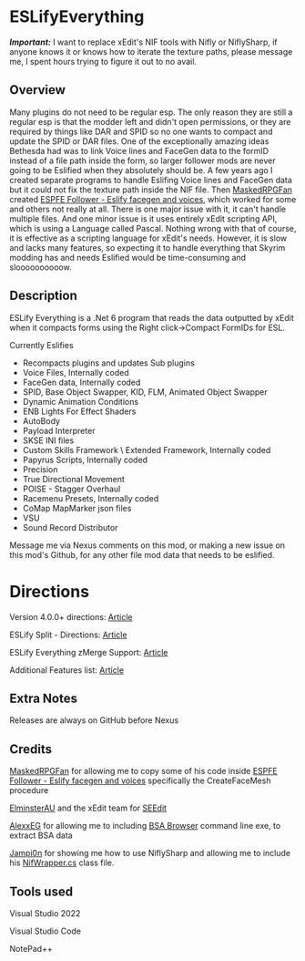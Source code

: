 # ESLifyEverything

**_Important:_** I want to replace xEdit's NIF tools with Nifly or NiflySharp, if anyone knows it or knows how to iterate the texture paths, please message me, I spent hours trying to figure it out to no avail.

## Overview

Many plugins do not need to be regular esp. The only reason they are still a regular esp is that the modder left and didn't open permissions, or they are required by things like DAR and SPID so no one wants to compact and update the SPID or DAR files. One of the exceptionally amazing ideas Bethesda had was to link Voice lines and FaceGen data to the formID instead of a file path inside the form, so larger follower mods are never going to be Eslified when they absolutely should be. A few years ago I created separate programs to handle Eslifing Voice lines and FaceGen data but it could not fix the texture path inside the NIF file. Then [MaskedRPGFan](https://www.nexusmods.com/skyrimspecialedition/users/22822094) created [ESPFE Follower - Eslify facegen and voices](https://www.nexusmods.com/skyrimspecialedition/mods/56396), which worked for some and others not really at all. There is one major issue with it, it can't handle multiple files. And one minor issue is it uses entirely xEdit scripting API, which is using a Language called Pascal. Nothing wrong with that of course, it is effective as a scripting language for xEdit's needs. However, it is slow and lacks many features, so expecting it to handle everything that Skyrim modding has and needs Eslified would be time-consuming and sloooooooooow.

## Description

ESLify Everything is a .Net 6 program that reads the data outputted by xEdit when it compacts forms using the Right click->Compact FormIDs for ESL. 

Currently Eslifies

- Recompacts plugins and updates Sub plugins
- Voice Files, Internally coded
- FaceGen data, Internally coded
- SPID, Base Object Swapper, KID, FLM, Animated Object Swapper
- Dynamic Animation Conditions
- ENB Lights For Effect Shaders
- AutoBody
- Payload Interpreter
- SKSE INI files
- Custom Skills Framework \ Extended Framework, Internally coded
- Papyrus Scripts, Internally coded
- Precision
- True Directional Movement
- POISE - Stagger Overhaul
- Racemenu Presets, Internally coded
- CoMap MapMarker json files
- VSU
- Sound Record Distributor

Message me via Nexus comments on this mod, or making a new issue on this mod's Github, for any other file mod data that needs to be eslified.

# Directions
Version 4.0.0+ directions: [Article](https://www.nexusmods.com/skyrimspecialedition/articles/4506)

ESLify Split - Directions: [Article](https://www.nexusmods.com/skyrimspecialedition/articles/4627)

ESLify Everything zMerge Support: [Article](https://www.nexusmods.com/skyrimspecialedition/articles/4599)

Additional Features list: [Article](https://www.nexusmods.com/skyrimspecialedition/articles/4716)

## Extra Notes

Releases are always on GitHub before Nexus

## Credits
[MaskedRPGFan](https://www.nexusmods.com/skyrimspecialedition/users/22822094) for allowing me to copy some of his code inside [ESPFE Follower - Eslify facegen and voices](https://www.nexusmods.com/skyrimspecialedition/mods/56396) specifically the CreateFaceMesh procedure

[ElminsterAU](https://www.nexusmods.com/skyrimspecialedition/users/167469) and the xEdit team for [SEEdit](https://www.nexusmods.com/skyrimspecialedition/mods/164)

[AlexxEG](https://www.nexusmods.com/skyrimspecialedition/users/1115735) for allowing me to including [BSA Browser](https://www.nexusmods.com/skyrimspecialedition/mods/1756) command line exe, to extract BSA data

[Jampi0n](https://www.nexusmods.com/skyrimspecialedition/users/25815700) for showing me how to use NiflySharp and allowing me to include his [NifWrapper.cs](https://github.com/Jampi0n/Skyrim-NifPatcher/blob/main/NifPatcher/NifWrapper.cs) class file.

## Tools used

Visual Studio 2022

Visual Studio Code

NotePad++
